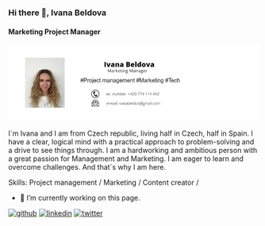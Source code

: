### Hi there 👋, Ivana Beldova
#### Marketing Project Manager
![Marketing Project Manager](https://github.com/be-ivana/be-ivana/blob/main/baner%20.png)

I´m Ivana and I am from Czech republic, living half in Czech, half in Spain. I have a clear, logical mind with a practical approach to problem-solving and a drive to see things through. I am a hardworking and ambitious person with a great passion for Management and Marketing. I am eager to learn and overcome challenges. And that´s why I am here.

Skills: Project management / Marketing / Content creator / 

- 🔭 I’m currently working on this page. 

[<img src='https://cdn.jsdelivr.net/npm/simple-icons@3.0.1/icons/github.svg' alt='github' height='40'>](https://github.com/be-ivana)  [<img src='https://cdn.jsdelivr.net/npm/simple-icons@3.0.1/icons/linkedin.svg' alt='linkedin' height='40'>](https://www.linkedin.com/in/www.linkedin.com/in/ivana-beldova-509917119/)  [<img src='https://cdn.jsdelivr.net/npm/simple-icons@3.0.1/icons/twitter.svg' alt='twitter' height='40'>](https://twitter.com/bel_dov_iv)  
